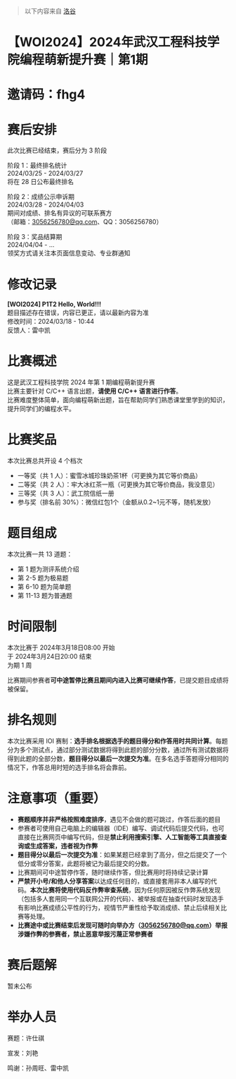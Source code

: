 > 以下内容来自 [洛谷](https://www.luogu.com.cn/contest/161845)

# 【WOI2024】2024年武汉工程科技学院编程萌新提升赛｜第1期

# 邀请码：fhg4

# 赛后安排
此次比赛已经结束，赛后分为 $3$ 阶段

阶段 $1$：最终排名统计  
2024/03/25 - 2024/03/27  
将在 $28$ 日公布最终排名

阶段 $2$：成绩公示申诉期  
2024/03/28 - 2024/04/03  
期间对成绩、排名有异议的可联系赛方  
（邮箱：3056256780@qq.com、QQ：3056256780）

阶段 $3$：奖品结算期  
2024/04/04 - ...  
领奖方式请关注本页面信息变动、专业群通知

# 修改记录
 **[WOI2024] P1T2 Hello, World!!!**  
 题目描述存在错误，内容已更正，请以最新内容为准  
 修改时间：2024/03/18 - 10:44  
 反馈人：雷中凯

# 比赛概述
这是武汉工程科技学院 2024 年第 1 期编程萌新提升赛  
比赛主要针对 C/C++ 语言出题，**请使用 C/C++ 语言进行作答**。  
比赛难度整体简单，面向编程萌新出题，旨在帮助同学们熟悉课堂里学到的知识，提升同学们的编程水平。

# 比赛奖品
本次比赛总共开设 4 个档次
- 一等奖（共 1 人）：蜜雪冰城珍珠奶茶1杯（可更换为其它等价商品）
- 二等奖（共 2 人）：牢大冰红茶一瓶（可更换为其它等价商品，我没意见）
- 三等奖（共 3 人）：武工院信纸一册
- 参与奖（排名前 30%）：微信红包1个（金额从0.2~1元不等，随机发放）

# 题目组成
本次比赛一共 13 道题：
- 第 1 题为测评系统介绍  
- 第 2-5 题为极易题  
- 第 6-10 题为简单题  
- 第 11-13 题为普通题

# 时间限制
本次比赛于 2024年3月18日08:00 开始  
于 2024年3月24日20:00 结束  
为期 1 周

比赛期间参赛者**可中途暂停比赛且期间内进入比赛可继续作答**，已提交题目成绩将被保留。

# 排名规则
本次比赛采用 IOI 赛制：**选手排名根据选手的题目得分和作答用时共同计算**。每题分为多个测试点，通过部分测试数据将得到此题的部分分数，通过所有测试数据将得到此题的全部分数，**题目得分以最后一次提交为准**。在多名选手答题得分相同的情况下，作答总用时短的选手排名将会靠前。

# 注意事项（重要）
- **赛题顺序并非严格按照难度排序**，遇见不会做的题可跳过，作答后面的题目
- 参赛者可使用自己电脑上的编辑器（IDE）编写、调试代码后提交代码，也可直接在比赛网页中编写代码，但是**禁止利用搜索引擎、人工智能等工具直接查询或生成答案，违者视为作弊**
- **题目得分以最后一次提交为准**：如果某题已经拿到了高分，但之后提交了一个低分或零分答案，此题将被记为最后提交的分数。
- 比赛期间可中途暂停作答，随时继续作答，但比赛用时将持续记录计算
- **严禁开小号/和他人分享答案**以达成任何目的，或直接套用非本人编写的代码。**本次比赛将使用代码反作弊审查系统**，因为任何原因被反作弊系统发现（包括多人套用同一个互联网公开的代码）、被举报或在抽查代码时发现选手有影响比赛成绩公平性的行为，视情节严重性给予取消成绩、禁止后续相关比赛等处理。
- **比赛途中或比赛结束后发现可随时向举办方（3056256780@qq.com）举报涉嫌作弊的参赛者，禁止恶意举报污蔑正常参赛者**

# 赛后题解
暂未公布

# 举办人员
赛题：许仕祺

宣发：刘艳  

鸣谢：孙周旺、雷中凯
